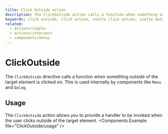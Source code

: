 ```yaml
---
title: Click Outside action
description: The ClickOutside action calls a function when something outside of the target element is clicked on.
keywords: click outside, click action, svelte click action, svelte materialify click
related:
  - actions/ripple
  - actions/intersect
  - components/menus
---
```


# ClickOutside

The `ClickOutside` directive calls a function when something outside of the target element is clicked on. This is used internally by components like `Menu` and `Dalog`.

## Usage

The `ClickOutside` action allows you to provide a handler to be invoked when the user clicks outside of the target element. <Components.Example file="ClickOutside/usage" />
